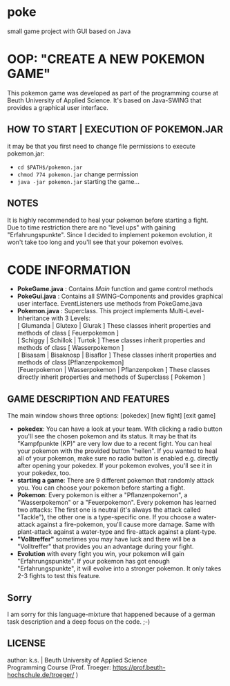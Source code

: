 # poke
small game project with GUI based on Java

# OOP: "CREATE A NEW POKEMON GAME"
This pokemon game was developed as part of the programming course at Beuth University of Applied Science. It's based on Java-SWING that provides a graphical user interface.

## HOW TO START | EXECUTION OF POKEMON.JAR 
it may be that you first need to change file permissions to execute pokemon.jar:<br>
- ```cd $PATH$/pokemon.jar```<br>
- ```chmod 774 pokemon.jar```    change permission <br>
- ```java -jar pokemon.jar```    starting the game... <br>

## NOTES
It is highly recommended to heal your pokemon before starting a fight.<br> Due to time restriction there are no "level ups" with gaining "Erfahrungspunkte". Since I decided to implement pokemon evolution, it won't take too long and you'll see that your pokemon evolves.

# CODE INFORMATION

- **PokeGame.java** : Contains *Main* function and game control methods <br>
- **PokeGui.java** : Contains all SWING-Components and provides graphical user interface. EventListeners use methods from PokeGame.java <br>
- **Pokemon.java** : Superclass. This project implements Multi-Level-Inheritance with 3 Levels:<br>
[ Glumanda | Glutexo | Glurak ] These classes inherit properties and methods of class [ Feuerpokemon ] <br>
[ Schiggy | Schillok | Turtok ] These classes inherit properties and methods of class [ Wasserpokemon ] <br>
[ Bisasam | Bisaknosp | Bisaflor ] These classes inherit properties and methods of class [Pflanzenpokemon] <br>
[Feuerpokemon | Wasserpokemon | Pflanzenpoken ] These classes directly inherit properties and methods of Superclass [ Pokemon ]

## GAME DESCRIPTION AND FEATURES
The main window shows three options: [pokedex] [new fight] [exit game]
- **pokedex**: You can have a look at your team. With clicking a radio button you'll see the chosen pokemon and its status. It may be that its "Kampfpunkte (KP)" are very low due to a recent fight. You can heal your pokemon with the provided button "heilen". If you wanted to heal all of your pokemon, make sure no radio button is enabled e.g. directly after opening your pokedex. If your pokemon evolves, you'll see it in your pokedex, too.
- **starting a game**: There are 9 different pokemon that randomly attack you. You can choose your pokemon before starting a fight.
- **Pokemon**: Every pokemon is either a "Pflanzenpokemon", a "Wasserpokemon" or a "Feuerpokemon". Every pokemon has learned two attacks: The first one is neutral (it's always the attack called "Tackle"), the other one is a type-specific one. If you choose a water-attack against a fire-pokemon, you'll cause more damage. Same with plant-attack against a water-type and fire-attack against a plant-type. 
- **"Volltreffer"** sometimes you may have luck and there will be a "Volltreffer" that provides you an advantage during your fight.
- **Evolution** with every fight you win, your pokemon will gain "Erfahrungspunkte". If your pokemon has got enough "Erfahrungspunkte", it will evolve into a stronger pokemon. It only takes 2-3 fights to test this feature. 

## Sorry
I am sorry for this language-mixture that happened because of a german task description and a deep focus on the code. ;-)

## LICENSE
author: k.s. | Beuth University of Applied Science <br> Programming Course (Prof. Troeger: <https://prof.beuth-hochschule.de/troeger/> )
